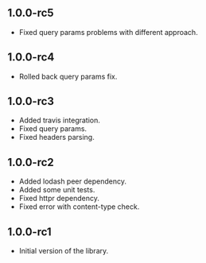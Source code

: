 ## 1.0.0-rc5

- Fixed query params problems with different approach.

## 1.0.0-rc4

- Rolled back query params fix.

## 1.0.0-rc3

- Added travis integration.
- Fixed query params.
- Fixed headers parsing.

## 1.0.0-rc2

- Added lodash peer dependency.
- Added some unit tests.
- Fixed httpr dependency.
- Fixed error with content-type check.

## 1.0.0-rc1

- Initial version of the library.
